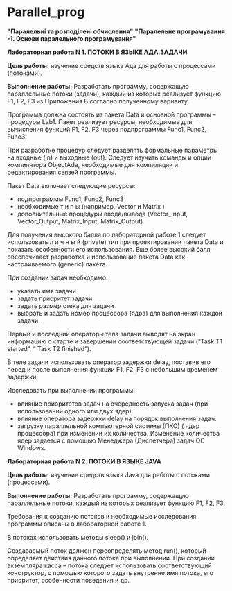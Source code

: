 # Parallel_prog

**"Паралельні та розподілені обчислення"**
**"Паралельне програмування -1. Основи паралельного програмування"**


**Лабораторная работа N 1. ПОТОКИ В ЯЗЫКЕ АДА.ЗАДАЧИ**
 
**Цель работы:** изучение средств языка Ада для работы с процессами (потоками).
 
**Выполнение работы:** Разработать программу, содержащую   параллельные потоки (задачи), каждый из которых реализует функцию F1, F2, F3 из Приложения Б согласно полученному варианту.

Программа  должна состоять из  пакета Data и основной программы – процедуры Lab1.  Пакет реализует ресурсы, необходимые для вычисления функций F1, F2, F3 через  подпрограммы Func1, Func2, Func3.
 
При разработке процедур следует разделять формальные параметры  на входные (in) и выходные (out). Следует изучить команды и опции компилятора  ObjectAda, необходимые для компиляции и редактирования связей программы. 
  
Пакет  Data  включает следующие  ресурсы: 
-   подпрограммы Func1, Func2, Func3 
-   необходимые  т и п ы  (например, Vector и Matrix ) 
-   дополнительные процедуры  ввода/вывода (Vector_Input, Vector_Output, Matrix_Input, Matrix_Output).

 Для получения высокого балла по лабораторной работе 1 следует использовать   л и ч н ы й  (private) тип при проектировании пакета  Data и показать особенности  его  использования. Еще более высокий балл обеспечивает разработка  и использование пакета Data  как настраиваемого (generic) пакета. 
 
 При создании задач необходимо: 
 - указать имя задачи 
 - задать приоритет задачи 
 - задать размер стека для задачи 
 -  выбрать и  задать номер процессора (ядра) для  выполнения каждой задачи. 
 
  Первый и последний операторы  тела задачи выводят на экран информацию о старте и завершении соответствующей задачи (“Task T1  started”, “ Task T2 finished”). 
  
  В теле задачи использовать оператор  задержки delay, поставив его перед и после выполнения функции F1, F2, F3 с небольшим временем задержки. 
  
   Исследовать при выполнении программы: 
   -  влияние  приоритетов задач на очередность запуска задач (при использовании одного или двух ядер).  
   -  влияние  оператора задержки delay на  порядок выполнения задач.  
   - загрузку параллельной компьютерной  системы (ПКС) ( ядер процессора) при изменении их количества. Изменение количества ядер  задается с помощью Менеджера (Диспетчера) задач  ОС  Windows.
   
   
**Лабораторная работа N 2. ПОТОКИ  В ЯЗЫКЕ JAVA**
 
**Цель работы:** изучение средств языка Java для работы с потоками (процессами). 

**Выполнение работы:**  Разработать программу, содержащую   параллельные потоки, каждый из которых реализует функцию F1, F2, F3.
  
Требования к созданию потоков и необходимые исследования программы описаны в лабораторной работе 1. 

В потоках использовать методы  sleep()  и join(). 

Создаваемый поток должен переопределять метод run(), который определяет действия  данного потока при выполнении. При создании экземпляра касса – потока следует использовать соответствующий конструктор, с помощью которого   задать внутренне имя потока, его приоритет, особенности поведения и др. 
 
 